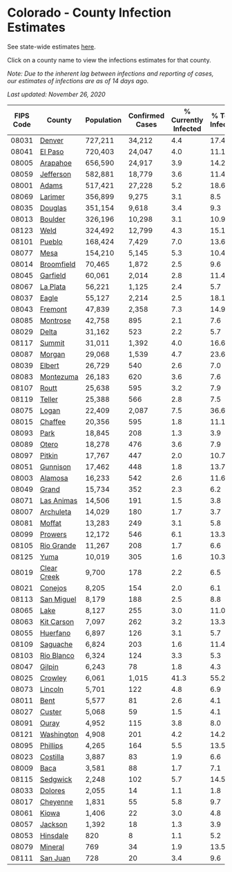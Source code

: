 # Colorado - County Infection Estimates

See state-wide estimates [here](/infections/us-co).

Click on a county name to view the infections estimates for that county.

*Note: Due to the inherent lag between infections and reporting of cases, our estimates of infections are as of 14 days ago.*

*Last updated: November 26, 2020*

|   FIPS Code |                     County |   Population |   Confirmed Cases |   % Currently Infected |   % Total Infected |
|-------------|----------------------------|--------------|-------------------|------------------------|--------------------|
|       08031 |           [Denver](denver) |      727,211 |            34,212 |                    4.4 |               17.4 |
|       08041 |         [El Paso](el-paso) |      720,403 |            24,047 |                    4.0 |               11.1 |
|       08005 |       [Arapahoe](arapahoe) |      656,590 |            24,917 |                    3.9 |               14.2 |
|       08059 |     [Jefferson](jefferson) |      582,881 |            18,779 |                    3.6 |               11.4 |
|       08001 |             [Adams](adams) |      517,421 |            27,228 |                    5.2 |               18.6 |
|       08069 |         [Larimer](larimer) |      356,899 |             9,275 |                    3.1 |                8.5 |
|       08035 |         [Douglas](douglas) |      351,154 |             9,618 |                    3.4 |                9.3 |
|       08013 |         [Boulder](boulder) |      326,196 |            10,298 |                    3.1 |               10.9 |
|       08123 |               [Weld](weld) |      324,492 |            12,799 |                    4.3 |               15.1 |
|       08101 |           [Pueblo](pueblo) |      168,424 |             7,429 |                    7.0 |               13.6 |
|       08077 |               [Mesa](mesa) |      154,210 |             5,145 |                    5.3 |               10.4 |
|       08014 |   [Broomfield](broomfield) |       70,465 |             1,872 |                    2.5 |                9.6 |
|       08045 |       [Garfield](garfield) |       60,061 |             2,014 |                    2.8 |               11.4 |
|       08067 |       [La Plata](la-plata) |       56,221 |             1,125 |                    2.4 |                5.7 |
|       08037 |             [Eagle](eagle) |       55,127 |             2,214 |                    2.5 |               18.1 |
|       08043 |         [Fremont](fremont) |       47,839 |             2,358 |                    7.3 |               14.9 |
|       08085 |       [Montrose](montrose) |       42,758 |               895 |                    2.1 |                7.6 |
|       08029 |             [Delta](delta) |       31,162 |               523 |                    2.2 |                5.7 |
|       08117 |           [Summit](summit) |       31,011 |             1,392 |                    4.0 |               16.6 |
|       08087 |           [Morgan](morgan) |       29,068 |             1,539 |                    4.7 |               23.6 |
|       08039 |           [Elbert](elbert) |       26,729 |               540 |                    2.6 |                7.0 |
|       08083 |     [Montezuma](montezuma) |       26,183 |               620 |                    3.6 |                7.6 |
|       08107 |             [Routt](routt) |       25,638 |               595 |                    3.2 |                7.9 |
|       08119 |           [Teller](teller) |       25,388 |               566 |                    2.8 |                7.5 |
|       08075 |             [Logan](logan) |       22,409 |             2,087 |                    7.5 |               36.6 |
|       08015 |         [Chaffee](chaffee) |       20,356 |               595 |                    1.8 |               11.1 |
|       08093 |               [Park](park) |       18,845 |               208 |                    1.3 |                3.9 |
|       08089 |             [Otero](otero) |       18,278 |               476 |                    3.6 |                7.9 |
|       08097 |           [Pitkin](pitkin) |       17,767 |               447 |                    2.0 |               10.7 |
|       08051 |       [Gunnison](gunnison) |       17,462 |               448 |                    1.8 |               13.7 |
|       08003 |         [Alamosa](alamosa) |       16,233 |               542 |                    2.6 |               11.6 |
|       08049 |             [Grand](grand) |       15,734 |               352 |                    2.3 |                6.2 |
|       08071 |   [Las Animas](las-animas) |       14,506 |               191 |                    1.5 |                3.8 |
|       08007 |     [Archuleta](archuleta) |       14,029 |               180 |                    1.7 |                3.7 |
|       08081 |           [Moffat](moffat) |       13,283 |               249 |                    3.1 |                5.8 |
|       08099 |         [Prowers](prowers) |       12,172 |               546 |                    6.1 |               13.3 |
|       08105 |   [Rio Grande](rio-grande) |       11,267 |               208 |                    1.7 |                6.6 |
|       08125 |               [Yuma](yuma) |       10,019 |               305 |                    1.6 |               10.3 |
|       08019 | [Clear Creek](clear-creek) |        9,700 |               178 |                    2.2 |                6.5 |
|       08021 |         [Conejos](conejos) |        8,205 |               154 |                    2.0 |                6.1 |
|       08113 |   [San Miguel](san-miguel) |        8,179 |               188 |                    2.5 |                8.8 |
|       08065 |               [Lake](lake) |        8,127 |               255 |                    3.0 |               11.0 |
|       08063 |   [Kit Carson](kit-carson) |        7,097 |               262 |                    3.2 |               13.3 |
|       08055 |       [Huerfano](huerfano) |        6,897 |               126 |                    3.1 |                5.7 |
|       08109 |       [Saguache](saguache) |        6,824 |               203 |                    1.6 |               11.4 |
|       08103 |   [Rio Blanco](rio-blanco) |        6,324 |               124 |                    3.3 |                5.3 |
|       08047 |           [Gilpin](gilpin) |        6,243 |                78 |                    1.8 |                4.3 |
|       08025 |         [Crowley](crowley) |        6,061 |             1,015 |                   41.3 |               55.2 |
|       08073 |         [Lincoln](lincoln) |        5,701 |               122 |                    4.8 |                6.9 |
|       08011 |               [Bent](bent) |        5,577 |                81 |                    2.6 |                4.1 |
|       08027 |           [Custer](custer) |        5,068 |                59 |                    1.5 |                4.1 |
|       08091 |             [Ouray](ouray) |        4,952 |               115 |                    3.8 |                8.0 |
|       08121 |   [Washington](washington) |        4,908 |               201 |                    4.2 |               14.2 |
|       08095 |       [Phillips](phillips) |        4,265 |               164 |                    5.5 |               13.5 |
|       08023 |       [Costilla](costilla) |        3,887 |                83 |                    1.9 |                6.6 |
|       08009 |               [Baca](baca) |        3,581 |                88 |                    1.7 |                7.1 |
|       08115 |       [Sedgwick](sedgwick) |        2,248 |               102 |                    5.7 |               14.5 |
|       08033 |         [Dolores](dolores) |        2,055 |                14 |                    1.1 |                1.8 |
|       08017 |       [Cheyenne](cheyenne) |        1,831 |                55 |                    5.8 |                9.7 |
|       08061 |             [Kiowa](kiowa) |        1,406 |                22 |                    3.0 |                4.8 |
|       08057 |         [Jackson](jackson) |        1,392 |                18 |                    1.3 |                3.9 |
|       08053 |       [Hinsdale](hinsdale) |          820 |                 8 |                    1.1 |                5.2 |
|       08079 |         [Mineral](mineral) |          769 |                34 |                    1.9 |               13.5 |
|       08111 |       [San Juan](san-juan) |          728 |                20 |                    3.4 |                9.6 |